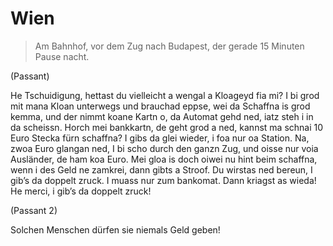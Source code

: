 # Wien

> Am Bahnhof, vor dem Zug nach Budapest, der gerade 15 Minuten Pause nacht.

(Passant)

He Tschuidigung, hettast du vielleicht a wengal a Kloageyd fia mi? I bi grod mit mana Kloan unterwegs und brauchad eppse, wei da Schaffna is grod kemma, und der nimmt koane Kartn o, da Automat gehd ned, iatz steh i in da scheissn.
Horch mei bankkartn, de geht grod a ned, kannst ma schnai 10 Euro Stecka fürn schaffna? I gibs da glei wieder, i foa nur oa Station.
Na, zwoa Euro glangan ned, I bi scho durch den ganzn Zug, und oisse nur voia Ausländer, de ham koa Euro.
Mei gloa is doch oiwei nu hint beim schaffna, wenn i des Geld ne zamkrei, dann gibts a Stroof.
Du wirstas ned bereun, I gib’s da doppelt zruck.
I muass nur zum bankomat. Dann kriagst as wieda!
He merci, i gib’s da doppelt zruck!

(Passant 2)

Solchen Menschen dürfen sie niemals Geld geben!
